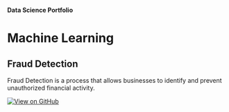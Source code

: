 
**Data Science Portfolio**

# Machine Learning

## Fraud Detection
Fraud Detection is a process that allows businesses to identify and prevent unauthorized financial activity.

[![View on GitHub](https://img.shields.io/badge/GitHub-View_on_GitHub-blue?logo=GitHub)](https://github.com/sanngh/fraud_detection)
